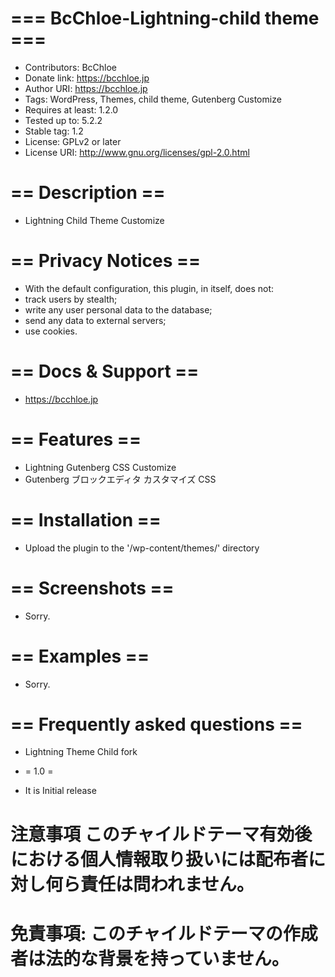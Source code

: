 # === BcChloe-Lightning-child theme ===
* Contributors: BcChloe
* Donate link: https://bcchloe.jp
* Author URI: https://bcchloe.jp
* Tags: WordPress, Themes, child theme, Gutenberg Customize
* Requires at least: 1.2.0
* Tested up to: 5.2.2
* Stable tag: 1.2
* License: GPLv2 or later
* License URI: http://www.gnu.org/licenses/gpl-2.0.html

# == Description ==
* Lightning Child Theme Customize

# == Privacy Notices ==
* With the default configuration, this plugin, in itself, does not:
* track users by stealth;
* write any user personal data to the database;
* send any data to external servers;
* use cookies.

# == Docs & Support ==
* https://bcchloe.jp

# == Features ==
* Lightning Gutenberg  CSS Customize
* Gutenberg ブロックエディタ カスタマイズ CSS

# == Installation ==
* Upload the plugin to the '/wp-content/themes/' directory

# == Screenshots ==
* Sorry.

# == Examples ==
* Sorry.

# == Frequently asked questions ==
* Lightning Theme Child fork

* = 1.0 =
* It is Initial release

# 注意事項 このチャイルドテーマ有効後における個人情報取り扱いには配布者に対し何ら責任は問われません。
# 免責事項: このチャイルドテーマの作成者は法的な背景を持っていません。

